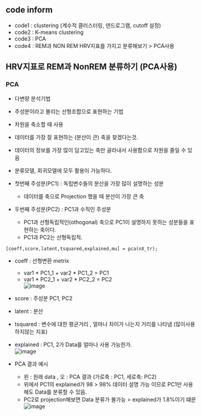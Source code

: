## code inform
- code1 : clustering (계수적 클러스터링, 덴드로그램, cutoff 설정)
- code2 : K-means clustering
- code3 : PCA
- code4 : REM과 NON REM HRV지표를 가지고 분류해보기 > PCA사용

## HRV지표로 REM과 NonREM 분류하기 (PCA사용)
### PCA 
- 다변량 분석기법
- 주성분이라고 불리는 선형조합으로 표현하는 기법
- 차원을 축소할 때 사용
- 데이터를 가장 잘 표현하는 (분산이 큰) 축을 찾겠다는것.
- 데이터의 정보를 가장 많이 담고있는 축만 골라내서 사용함으로 차원을 줄일 수 있음
- 분류모델, 회귀모델에 모두 활용이 가능하다.

- 첫번째 주성분(PC1) : 독립변수들의 분산을 가장 많이 설명하는 성분
  - 데이터를 축으로 Projection 했을 때 분산이 가장 큰 축
- 두번째 주성분(PC2) : PC1과 수직인 주성분
  - PC1과 선형독립적인(othogonal) 축으로 PC1이 설명하지 못하는 성분들을 표현하는 축이다.
  - PC1과 PC2는 선형독립적. 

```
[coeff,score,latent,tsquared,explained,mu] = pca(nX_tr);
```
- coeff : 선형변환 metrix
  - var1 * PC1_1 + var2 * PC1_2 = PC1
  - var1 * PC2_1 + var2 * PC2_2 = PC2\
  ![image](https://user-images.githubusercontent.com/70633080/121180234-98901e80-c89b-11eb-9349-4e0d443fdd7b.png)
- score : 주성분 PC1, PC2
- latent : 분산
- tsquared : 변수에 대한 평균거리 , 얼마나 차이가 나는지 거리를 나타냄 (많이사용하지않는 지표)
- explained : PC1, 2가 Data를 얼마나 사용 가능한가.\
![image](https://user-images.githubusercontent.com/70633080/121180249-9c23a580-c89b-11eb-9410-1df6b84bf353.png)

- PCA 결과 예시 
  - 왼 : 원래 data , 오 : PCA 결과 (가로축 : PC1, 세로축: PC2)
  - 위에서 PC1의 explained가 98 > 98% 데이터 설명 가능 이므로 PC1만 사용해도 Data를 분류할 수 있음.
  - PC2로 projection해보면 Data 분류가 불가능 > explained가 1.8%이기 떄문
![image](https://user-images.githubusercontent.com/70633080/121180298-ac3b8500-c89b-11eb-8b18-d1cb898e9401.png)


